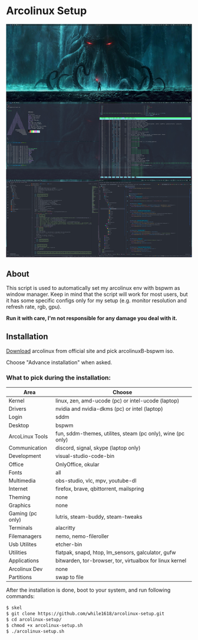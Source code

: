 # Arcolinux Setup

![Screenshot](/screenshots/screenshot.jpg?raw=true)

## About
This script is used to automatically set my arcolinux env with bspwm as window manager. Keep in mind that the script will work 
for most users, but it has some specific configs only for my setup (e.g. monitor resolution and refresh rate, rgb, gpu).

__Run it with care, I'm not responsible for any damage you deal with it.__

## Installation
[Download](https://www.arcolinux.info/downloads/) arcolinux from official site and pick arcolinuxB-bspwm iso.

Choose "Advance installation" when asked.

### What to pick during the installation:

| Area             | Choose                                                      |
| ---------------- | ----------------------------------------------------------- |
| Kernel           | linux, zen, amd-ucode (pc) or intel-ucode (laptop)          |
| Drivers          | nvidia and nvidia-dkms (pc) or intel (laptop)               |
| Login            | sddm                                                        |
| Desktop          | bspwm                                                       |
| ArcoLinux Tools  | fun, sddm-themes, utilites, steam (pc only), wine (pc only) |
| Communication    | discord, signal, skype (laptop only)                        |
| Development      | visual-studio-code-bin                                      |
| Office           | OnlyOffice, okular                                          |
| Fonts            | all                                                         |
| Multimedia       | obs-studio, vlc, mpv, youtube-dl                            |
| Internet         | firefox, brave, qbittorrent, mailspring                     |
| Theming          | none                                                        |
| Graphics         | none                                                        |
| Gaming (pc only) | lutris, steam-buddy, steam-tweaks                           |
| Terminals        | alacritty                                                   |
| Filemanagers     | nemo, nemo-fileroller                                       |
| Usb Utilites     | etcher-bin                                                  |
| Utilities        | flatpak, snapd, htop, lm_sensors, galculator, gufw          |
| Applications     | bitwarden, tor-browser, tor, virtualbox for linux kernel    |
| Arcolinux Dev    | none                                                        |
| Partitions       | swap to file                                                |

After the installation is done, boot to your system, and run following commands:

``` 
$ skel
$ git clone https://github.com/while1618/arcolinux-setup.git 
$ cd arcolinux-setup/ 
$ chmod +x arcolinux-setup.sh
$ ./arcolinux-setup.sh
```
